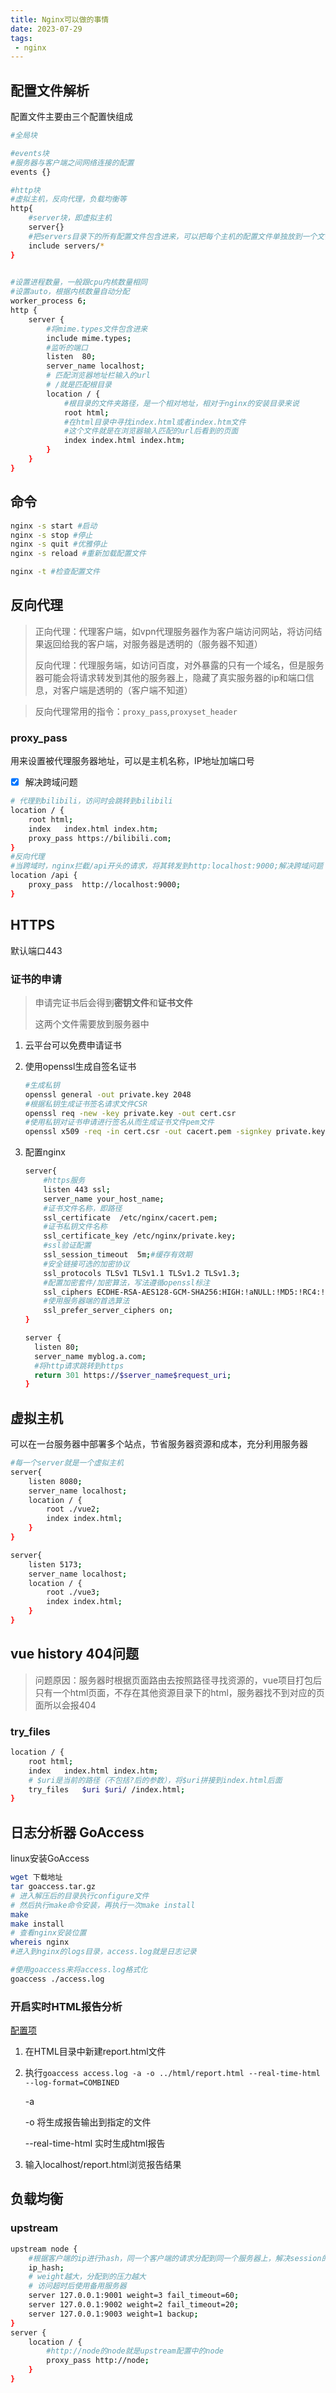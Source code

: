```yaml
---
title: Nginx可以做的事情
date: 2023-07-29
tags:
 - nginx
---
```


## 配置文件解析

配置文件主要由三个配置快组成&#x20;

```bash
#全局块

#events块
#服务器与客户端之间网络连接的配置
events {}

#http块
#虚拟主机，反向代理，负载均衡等
http{
	#server块，即虚拟主机
	server{}
	#把servers目录下的所有配置文件包含进来，可以把每个主机的配置文件单独放到一个文件中管理
	include servers/*
}
 
```

```bash
#设置进程数量，一般跟cpu内核数量相同
#设置auto，根据内核数量自动分配
worker_process 6;
http {
	server {
		#将mime.types文件包含进来
		include mime.types;
		#监听的端口
		listen	80;
		server_name	localhost;
		# 匹配浏览器地址栏输入的url
		# /就是匹配根目录
		location / {
			#根目录的文件夹路径，是一个相对地址，相对于nginx的安装目录来说
			root html;
			#在html目录中寻找index.html或者index.htm文件
			#这个文件就是在浏览器输入匹配的url后看到的页面
			index index.html index.htm;
		}
	}
}
```

## 命令

```bash
nginx -s start #启动
nginx -s stop #停止
nginx -s quit #优雅停止
nginx -s reload #重新加载配置文件

nginx -t #检查配置文件

```

## 反向代理

> 正向代理：代理客户端，如vpn代理服务器作为客户端访问网站，将访问结果返回给我的客户端，对服务器是透明的（服务器不知道）
>
> 反向代理：代理服务端，如访问百度，对外暴露的只有一个域名，但是服务器可能会将请求转发到其他的服务器上，隐藏了真实服务器的ip和端口信息，对客户端是透明的（客户端不知道）

> 反向代理常用的指令：`proxy_pass`*,*`proxyset_header`

### proxy\_pass

用来设置被代理服务器地址，可以是主机名称，IP地址加端口号

*   [x] 解决跨域问题

```bash
# 代理到bilibili，访问时会跳转到bilibili
location / {
	root html;
	index	index.html index.htm;
	proxy_pass https://bilibili.com;
}
#反向代理
#当跨域时，nginx拦截/api开头的请求，将其转发到http:localhost:9000;解决跨域问题
location /api {
	proxy_pass	http://localhost:9000;
}
```

## HTTPS

默认端口443

### 证书的申请

> 申请完证书后会得到**密钥文件**和**证书文件**
>
> 这两个文件需要放到服务器中

1.  云平台可以免费申请证书
2.  使用openssl生成自签名证书

    ```bash
    #生成私钥
    openssl general -out private.key 2048
    #根据私钥生成证书签名请求文件CSR
    openssl req -new -key private.key -out cert.csr
    #使用私钥对证书申请进行签名从而生成证书文件pem文件
    openssl x509 -req -in cert.csr -out cacert.pem -signkey private.key
    ```
3.  配置nginx

    ```bash
    server{
        #https服务
        listen 443 ssl;
        server_name your_host_name;
        #证书文件名称，即路径
        ssl_certificate  /etc/nginx/cacert.pem;
        #证书私钥文件名称
        ssl_certificate_key /etc/nginx/private.key;
        #ssl验证配置
        ssl_session_timeout  5m;#缓存有效期
        #安全链接可选的加密协议
        ssl_protocols TLSv1 TLSv1.1 TLSv1.2 TLSv1.3;
        #配置加密套件/加密算法，写法遵循openssl标注
        ssl_ciphers ECDHE-RSA-AES128-GCM-SHA256:HIGH:!aNULL:!MD5:!RC4:!DHE;
        #使用服务器端的首选算法
        ssl_prefer_server_ciphers on;
    }
    
    server {
      listen 80;
      server_name myblog.a.com;
      #将http请求跳转到https
      return 301 https://$server_name$request_uri;
    }
    ```

## 虚拟主机

可以在一台服务器中部署多个站点，节省服务器资源和成本，充分利用服务器

```bash
#每一个server就是一个虚拟主机
server{
	listen 8080;
	server_name localhost;
	location / {
		root ./vue2;
		index index.html;
	}
}

server{
	listen 5173;
	server_name localhost;
	location / {
		root ./vue3;
		index index.html;
	}
}
```

## vue history 404问题

> 问题原因：服务器时根据页面路由去按照路径寻找资源的，vue项目打包后只有一个html页面，不存在其他资源目录下的html，服务器找不到对应的页面所以会报404

### try\_files

```bash
location / {
	root html;
	index	index.html index.htm;
	# $uri是当前的路径（不包括?后的参数），将$uri拼接到index.html后面
	try_files	$uri $uri/ /index.html;
}
```

## 日志分析器 GoAccess

linux安装GoAccess

```bash
wget 下载地址
tar goaccess.tar.gz
# 进入解压后的目录执行configure文件
# 然后执行make命令安装，再执行一次make install
make
make install
# 查看nginx安装位置
whereis nginx
#进入到nginx的logs目录，access.log就是日志记录

#使用goaccess来将access.log格式化
goaccess ./access.log
```

### 开启实时HTML报告分析

[配置项](https://blog.csdn.net/qq1195566313/article/details/124546293)

1.  在HTML目录中新建report.html文件
2.  执行`goaccess access.log -a -o ../html/report.html --real-time-html --log-format=COMBINED`

    \-a

    \-o 将生成报告输出到指定的文件

    \--real-time-html  实时生成html报告
3.  输入localhost/report.html浏览报告结果

## 负载均衡

### upstream

```bash
upstream node {
	#根据客户端的ip进行hash，同一个客户端的请求分配到同一个服务器上，解决session的问题
	ip_hash;
	# weight越大，分配到的压力越大
	# 访问超时后使用备用服务器
	server 127.0.0.1:9001 weight=3 fail_timeout=60;
	server 127.0.0.1:9002 weight=2 fail_timeout=20;
	server 127.0.0.1:9003 weight=1 backup;
}
server {
	location / {
		#http://node的node就是upstream配置中的node
		proxy_pass http://node;
	}
}
```

